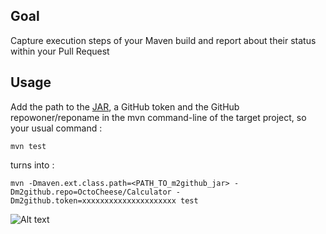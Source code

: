 ## Goal
Capture execution steps of your Maven build and report about their status within your Pull Request

## Usage
Add the path to the [JAR](https://github.com/helaili/m2github/releases/download/0.0.1/m2github-0.0.1-SNAPSHOT-release.jar), a GitHub token and the GitHub repowoner/reponame in the mvn command-line of the target project, so your usual command : 
```
mvn test
```
turns into : 
```
mvn -Dmaven.ext.class.path=<PATH_TO_m2github_jar> -Dm2github.repo=OctoCheese/Calculator -Dm2github.token=xxxxxxxxxxxxxxxxxxxxx test
```

![Alt text](/../screenshots/status.png?raw=true "GitHub Status from Maven")
